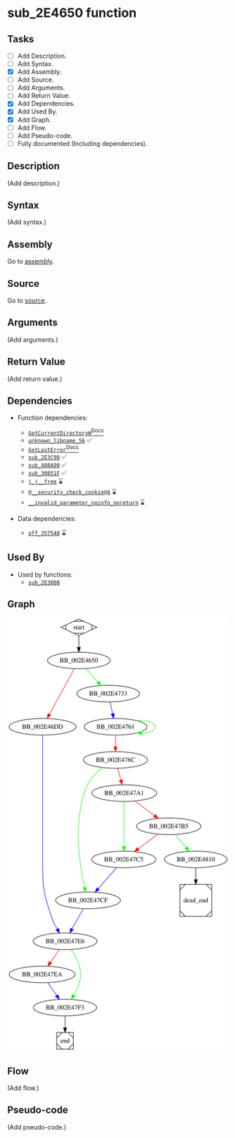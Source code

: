 # sub_2E4650 function

## Tasks

- [ ] Add Description.
- [ ] Add Syntax.
- [X] Add Assembly.
- [ ] Add Source.
- [ ] Add Arguments.
- [ ] Add Return Value.
- [X] Add Dependencies.
- [X] Add Used By.
- [X] Add Graph.
- [ ] Add Flow.
- [ ] Add Pseudo-code.
- [ ] Fully documented (Including dependencies).

## Description

(Add description.)

## Syntax

(Add syntax.)

## Assembly

Go to [assembly](../asm/sub_2E4650.asm).

## Source

Go to [source](../cc/sub_2E4650.cc).

## Arguments

(Add arguments.)

## Return Value

(Add return value.)

## Dependencies

* Function dependencies:
  * [`GetCurrentDirectoryW`<sup>Docs</sup>](https://docs.microsoft.com/en-us/windows/win32/api/winbase/nf-winbase-getcurrentdirectory)
  * [`unknown_libname_56`](unknown_libname_56.md) ✅
  * [`GetLastError`<sup>Docs</sup>](https://docs.microsoft.com/en-us/windows/win32/api/errhandlingapi/nf-errhandlingapi-getlasterror)
  * [`sub_2E3C90`](sub_2E3C90.md) ✅
  * [`sub_408A90`](sub_408A90.md) ✅
  * [`sub_30851F`](sub_30851F.md) ✅
  * [`j_j__free`](j_j__free.md) ⌛
  * [`@__security_check_cookie@4`](@__security_check_cookie@4.md) ⌛
  * [`__invalid_parameter_noinfo_noreturn`](__invalid_parameter_noinfo_noreturn.md) ⌛


* Data dependencies:
  * [`off_357548`](off_357548.md) ⌛

## Used By

* Used by functions:
  * [`sub_2E3000`](sub_2E3000.md)

## Graph

![sub_2E4650 Graph](../svg/sub_2E4650.svg "sub_2E4650 Graph")

## Flow

(Add flow.)

## Pseudo-code

(Add pseudo-code.)
